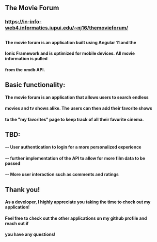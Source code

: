 ## The Movie Forum
### https://in-info-web4.informatics.iupui.edu/~nj16/themovieforum/
##
#### The movie forum is an application built using Angular 11 and the 
#### Ionic Framework and is optimized for mobile devices. All movie information is pulled
#### from the omdb API.
##
## Basic functionality:
#### The movie forum is an application that allows users to search endless
#### movies and tv shows alike. The users can then add their favorite shows
#### to the "my favorites" page to keep track of all their favorite cinema.
##
## TBD:
#### -- User authentication to login for a more personalized experience
#### -- further implementation of the API to allow for more film data to be passed
#### -- More user interaction such as comments and ratings
##
## Thank you!
#### As a developer, I highly appreciate you taking the time to check out my application!
#### Feel free to check out the other applications on my github profile and reach out if
#### you have any questions!
